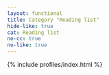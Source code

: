 ```yaml
---
layout: functional
title: Category "Reading list"
hide-like: true
cat: Reading list
no-cc: true
no-like: true
---
```

{% include profiles/index.html %}
